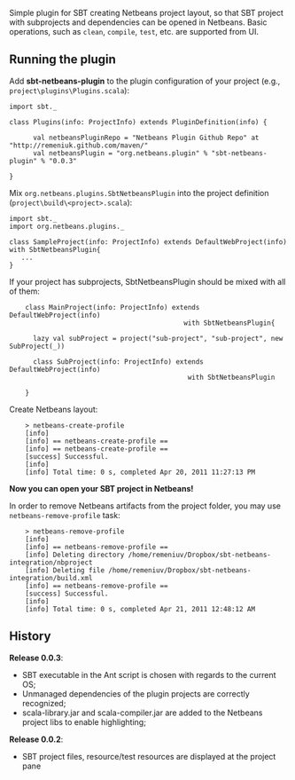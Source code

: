 Simple plugin for SBT creating Netbeans project layout, so that SBT project with subprojects and dependencies can be opened in Netbeans. Basic operations, such as `clean`, `compile`, `test`, etc. are supported from UI.

## Running the plugin
Add **sbt-netbeans-plugin** to the plugin configuration of your project (e.g., `project\plugins\Plugins.scala`):

	import sbt._

	class Plugins(info: ProjectInfo) extends PluginDefinition(info) {

          val netbeansPluginRepo = "Netbeans Plugin Github Repo" at "http://remeniuk.github.com/maven/"
          val netbeansPlugin = "org.netbeans.plugin" % "sbt-netbeans-plugin" % "0.0.3"

	}

Mix `org.netbeans.plugins.SbtNetbeansPlugin` into the project definition (`project\build\<project>.scala`):

	import sbt._
	import org.netbeans.plugins._

	class SampleProject(info: ProjectInfo) extends DefaultWebProject(info) with SbtNetbeansPlugin{	
	   ...
	}

If your project has subprojects, SbtNetbeansPlugin should be mixed with all of them:

        class MainProject(info: ProjectInfo) extends DefaultWebProject(info)
                                                with SbtNetbeansPlugin{

          lazy val subProject = project("sub-project", "sub-project", new SubProject(_))

          class SubProject(info: ProjectInfo) extends DefaultWebProject(info)
                                                 with SbtNetbeansPlugin

        }

Create Netbeans layout:

        > netbeans-create-profile              
        [info] 
        [info] == netbeans-create-profile ==
        [info] == netbeans-create-profile ==
        [success] Successful.
        [info] 
        [info] Total time: 0 s, completed Apr 20, 2011 11:27:13 PM

**Now you can open your SBT project in Netbeans!**

In order to remove Netbeans artifacts from the project folder, you may use `netbeans-remove-profile` task: 

        > netbeans-remove-profile 
        [info] 
        [info] == netbeans-remove-profile ==
        [info] Deleting directory /home/remeniuv/Dropbox/sbt-netbeans-integration/nbproject
        [info] Deleting file /home/remeniuv/Dropbox/sbt-netbeans-integration/build.xml
        [info] == netbeans-remove-profile ==
        [success] Successful.
        [info] 
        [info] Total time: 0 s, completed Apr 21, 2011 12:48:12 AM

## History

**Release 0.0.3**:
* SBT executable in the Ant script is chosen with regards to the current OS;
* Unmanaged dependencies of the plugin projects are correctly recognized;
* scala-library.jar and scala-compiler.jar are added to the Netbeans project libs to enable highlighting;

**Release 0.0.2**:
* SBT project files, resource/test resources are displayed at the project pane